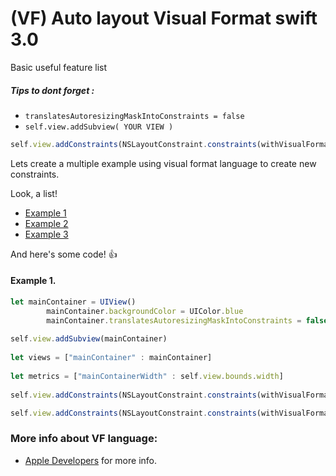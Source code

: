 # (VF) Auto layout Visual Format swift 3.0

Basic useful feature list

##### Tips to dont forget :

 * ```translatesAutoresizingMaskIntoConstraints = false```
 * ```self.view.addSubview( YOUR VIEW )```
  ```javascript
 self.view.addConstraints(NSLayoutConstraint.constraints(withVisualFormat: "", options: [], metrics: metrics, views: views)
  ```



Lets create a multiple example using visual format language to create new constraints.

Look, a list!

 * [Example 1]()
 * [Example 2]()
 * [Example 3]()

And here's some code! :+1:

#### Example 1.

```javascript
let mainContainer = UIView()
        mainContainer.backgroundColor = UIColor.blue
        mainContainer.translatesAutoresizingMaskIntoConstraints = false
        
self.view.addSubview(mainContainer)
        
let views = ["mainContainer" : mainContainer]
        
let metrics = ["mainContainerWidth" : self.view.bounds.width]
        
self.view.addConstraints(NSLayoutConstraint.constraints(withVisualFormat: "H:|[mainContainer]|", options: [], metrics: metrics, views: views))

self.view.addConstraints(NSLayoutConstraint.constraints(withVisualFormat: "V:|[mainContainer]|", options: [], metrics: metrics, views: views))
```


### More info about VF language:

 * [Apple Developers](https://developer.apple.com/library/content/documentation/UserExperience/Conceptual/AutolayoutPG/VisualFormatLanguage.html) for more info.


